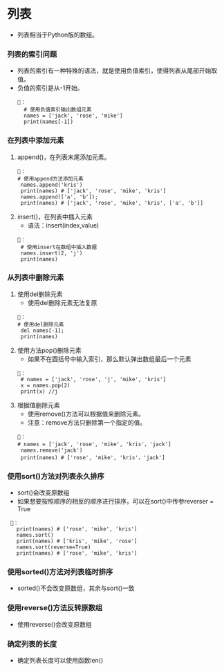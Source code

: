 # 列表
- 列表相当于Python版的数组。
### 列表的索引问题
- 列表的索引有一种特殊的语法，就是使用负值索引，使得列表从尾部开始取值。
- 负值的索引是从-1开始。
   ```
   🌰：
     # 使用负值索引输出数组元素
     names = ['jack', 'rose', 'mike']
     print(names[-1])
   ```
### 在列表中添加元素
1. append()，在列表末尾添加元素。
   ```
   🌰：
   # 使用append方法添加元素
    names.append('kris')
    print(names) # ['jack', 'rose', 'mike', 'kris']
    names.append(['a', 'b']);
    print(names) # ['jack', 'rose', 'mike', 'kris', ['a', 'b']]
   ```
2. insert()，在列表中插入元素
   - 语法：insert(index,value)
   ```
   🌰：
    # 使用insert在数组中插入数据
    names.insert(2, 'j')
    print(names)
   ```

### 从列表中删除元素
1. 使用del删除元素
   - 使用del删除元素无法复原
   ```
   🌰：
   # 使用del删除元素
    del names[-1];
    print(names)
   ```
2. 使用方法pop()删除元素   
   - 如果不在圆括号中输入索引，那么默认弹出数组最后一个元素
   ```
   🌰：
    # names = ['jack', 'rose', 'j', 'mike', 'kris']
    x = names.pop(2)
    print(x) //j
   ```
3. 根据值删除元素
   - 使用remove()方法可以根据值来删除元素。
   - 注意：remove方法只删除第一个指定的值。
   ```
   🌰：
   # names = ['jack', 'rose', 'mike', 'kris'，'jack']
    names.remove('jack')
    print(names) # ['rose', 'mike', 'kris'，'jack']
   ```
   
### 使用sort()方法对列表永久排序
   - sort()会改变原数组
   - 如果想要按照顺序的相反的顺序进行排序，可以在sort()中传参reverser = True
   ```
    🌰：
      print(names) # ['rose', 'mike', 'kris']
      names.sort()
      print(names) # ['kris', 'mike', 'rose']
      names.sort(reverse=True)
      print(names) # ['rose', 'mike', 'kris']
   ```
   
### 使用sorted()方法对列表临时排序
   - sorted()不会改变原数组，其余与sort()一致
   
### 使用reverse()方法反转原数组
   - 使用reverse()会改变原数组

### 确定列表的长度
   - 确定列表长度可以使用函数len()



   
   
   
   




